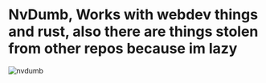 # NvDumb, Works with webdev things and rust, also there are things stolen from other repos because im lazy 

![nvdumb](https://github.com/programmingdumpster/nvdumb/assets/112559824/d6c90335-ab0b-45f4-bd38-c1b71d6958cb)
